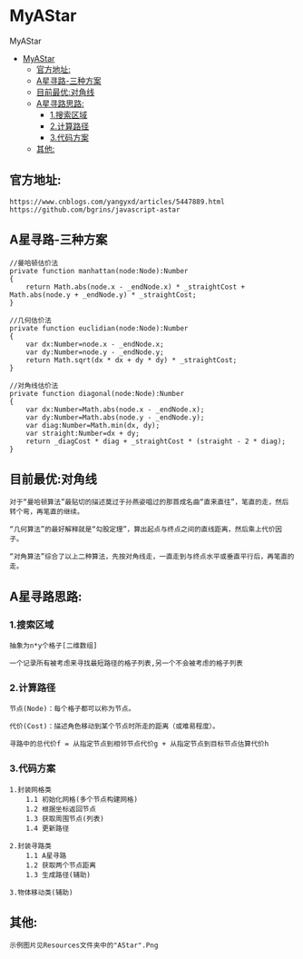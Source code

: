 # MyAStar
MyAStar
- [MyAStar](#myastar)
  - [官方地址:](#官方地址)
  - [A星寻路-三种方案](#a星寻路-三种方案)
  - [目前最优:对角线](#目前最优对角线)
  - [A星寻路思路:](#a星寻路思路)
    - [1.搜索区域](#1搜索区域)
    - [2.计算路径](#2计算路径)
    - [3.代码方案](#3代码方案)
  - [其他:](#其他)

## 官方地址:
    https://www.cnblogs.com/yangyxd/articles/5447889.html
    https://github.com/bgrins/javascript-astar

## A星寻路-三种方案
```
//曼哈顿估价法
private function manhattan(node:Node):Number
{
    return Math.abs(node.x - _endNode.x) * _straightCost + Math.abs(node.y + _endNode.y) * _straightCost;
}
 
//几何估价法
private function euclidian(node:Node):Number
{
    var dx:Number=node.x - _endNode.x;
    var dy:Number=node.y - _endNode.y;
    return Math.sqrt(dx * dx + dy * dy) * _straightCost;
}
 
//对角线估价法
private function diagonal(node:Node):Number
{
    var dx:Number=Math.abs(node.x - _endNode.x);
    var dy:Number=Math.abs(node.y - _endNode.y);
    var diag:Number=Math.min(dx, dy);
    var straight:Number=dx + dy;
    return _diagCost * diag + _straightCost * (straight - 2 * diag);
}
```

## 目前最优:对角线
    对于“曼哈顿算法”最贴切的描述莫过于孙燕姿唱过的那首成名曲“直来直往”，笔直的走，然后转个弯，再笔直的继续。

    “几何算法”的最好解释就是“勾股定理”，算出起点与终点之间的直线距离，然后乘上代价因子。

    “对角算法”综合了以上二种算法，先按对角线走，一直走到与终点水平或垂直平行后，再笔直的走。

## A星寻路思路:
### 1.搜索区域
    抽象为n*y个格子[二维数组]

    一个记录所有被考虑来寻找最短路径的格子列表,另一个不会被考虑的格子列表

### 2.计算路径
    节点(Node)：每个格子都可以称为节点。

    代价(Cost)：描述角色移动到某个节点时所走的距离（或难易程度）。

    寻路中的总代价f = 从指定节点到相邻节点代价g + 从指定节点到目标节点估算代价h

### 3.代码方案
    1.封装网格类
        1.1 初始化网格(多个节点构建网格)
        1.2 根据坐标返回节点
        1.3 获取周围节点(列表)
        1.4 更新路径

    2.封装寻路类
        1.1 A星寻路
        1.2 获取两个节点距离
        1.3 生成路径(辅助)

    3.物体移动类(辅助)

## 其他:
    示例图片见Resources文件夹中的"AStar".Png    
